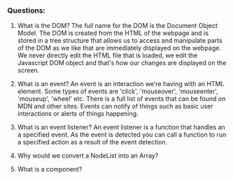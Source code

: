 ### Questions:
1. What is the DOM?
The full name for the DOM is the Document Object Model. The DOM is created from the HTML of the webpage and is stored in a tree structure that allows us to access and manipulate parts of the DOM as we like that are immediately displayed on the webpage. We never directly edit the HTML file that is loaded, we edit the Javascript DOM object and that's how our changes are displayed on the screen.

2. What is an event?
An event is an interaction we're having with an HTML element. Some types of events are 'click', 'mouseover', 'mouseenter', 'mouseup', 'wheel' etc. There is a full list of events that can be found on MDN and other sites. Events can notify of things such as basic user interactions or alerts of things happening. 

3. What is an event listener?
An event listener is a function that handles an a specified event. As the event is detected you can call a function to run a specified action as a result of the event detection.

4. Why would we convert a NodeList into an Array?
5. What is a component? 
